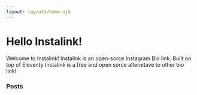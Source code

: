 ```yaml
---
layout: layouts/home.njk
---
```



# Hello Instalink!

Welcome to Instalink! Instalink is an open-sorce Instagram Bio link. Built on top of Eleventy Instalink is a free and open sorce alternitave to other bio link!

### Posts
